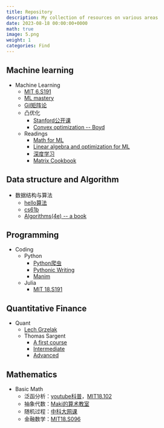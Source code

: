 ```yaml
---
title: Repository
description: My collection of resources on various areas
date: 2023-08-18 00:00:00+0000
math: true
image: 5.png
weight: 1
categories: Find
---
```


<link rel="stylesheet" href="/scss/custom.scss">

## Machine learning

<ul class="terminal-tree">
  <li>Machine Learning
    <ul>
      <li><a href="http://introtodeeplearning.com/"> MIT 6.S191</a></li>
      <li><a href="https://marknotes.gitbook.io/mlmastery"> ML mastery</a></li>
      <li><a href="https://ocw.mit.edu/courses/18-065-matrix-methods-in-data-analysis-signal-processing-and-machine-learning-spring-2018/"> Gil矩阵论</a></li>
      <li> 凸优化
        <ul>
          <li><a href="https://www.bilibili.com/video/BV1Pg4y187Ed/?spm_id_from=333.337.search-card.all.click"> Stanford公开课</a></li>
          <li><a href="/download/bv_cvxbook.pdf"> Convex optimization -- Boyd</a></li>
        </ul>
      </li>
      <li> Readings
        <ul>
          <li><a href="/download/mml-book.pdf"> Math for ML</a></li>
          <li><a href="/download/LA&O.pdf"> Linear algebra and optimization for ML</a></li>
          <li><a href="/download/dlbook_cn_v0.5-beta.pdf"> 深度学习</a></li>
          <li><a href="/download/matrixcookbook.pdf"> Matrix Cookbook</a></li>
        </ul>
      </li>
    </ul>
  </li>
</ul>

## Data structure and Algorithm

<ul class="terminal-tree">
  <li> 数据结构与算法
    <ul>
      <li><a href="https://www.hello-algo.com/"> hello算法</a></li>
      <li><a href="https://sp18.datastructur.es/"> cs61b</a></li>
      <li><a href="/download/Algorithms.pdf"> Algorithms(4e) -- a book</a></li>
    </ul>
  </li>
</ul>

## Programming

<ul class="terminal-tree">
  <li> Coding
    <ul>
      <li> Python
        <ul>
          <li><a href="https://www.bilibili.com/video/BV1ha4y1H7sx"> Python爬虫</a></li>
          <li><a href="/download/pythonic.pdf"> Pythonic Writing</a></li>
          <li><a href="/https://www.devtaoism.com/"> Manim</a></li>
        </ul>
      </li>
      <li> Julia
        <ul>
          <li><a href="https://computationalthinking.mit.edu/Spring21/"> MIT 18.S191</a></li>
        </ul>
      </li>
    </ul>
  </li>
</ul>

## Quantitative Finance

<ul class="terminal-tree">
  <li> Quant
    <ul>
      <li><a href="https://github.com/LechGrzelak/Computational-Finance-Course"> Lech Grzelak</a></li>
      <li> Thomas Sargent
        <ul>
          <li><a href="/download/quantecon-python-intro.pdf"> A first course</a></li>
          <li><a href="/download/quantecon-python.pdf"> Intermediate</a></li>
          <li><a href="/download/quantecon-python-advanced.pdf"> Advanced</a></li>
        </ul>
      </li>
    </ul>
  </li>
</ul>

## Mathematics

<ul class="terminal-tree">
  <li> Basic Math
    <ul>
      <li> 泛函分析：<a href="https://www.youtube.com/watch?v=yDdxFBcvSGw&list=PLBh2i93oe2qsGKDOsuVVw-OCAfprrnGfr">youtube科普</a>，<a href="https://ocw.mit.edu/courses/18-102-introduction-to-functional-analysis-spring-2021/">MIT18.102</a></li>
      <li> 抽象代数：<a href="https://www.bilibili.com/video/BV1C7411Z7xh?p=1">Maki的算术教室</a></li>
      <li> 随机过程：<a href="https://ocw.mit.edu/courses/res-6-012-introduction-to-probability-spring-2018/pages/part-iii-random-processes/">中科大网课</a></li>
      <li> 金融数学：<a href="https://ocw.mit.edu/courses/18-s096-topics-in-mathematics-with-applications-in-finance-fall-2013/">MIT18.S096</a></li>
    </ul>
  </li>
</ul>